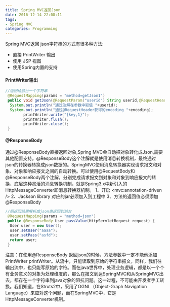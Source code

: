 ```yaml
---
title: Spring MVC返回Json
date: 2016-12-14 22:08:11
tags:
- Spring MVC
categories: Programming
---
```


Spring MVC返回 json字符串的方式有很多种方法:

* 直接 PrintWriter 输出
* 使用 JSP 视图
* 使用Spring内置的支持

<!-- more -->

#### PrintWriter输出

```Java
//返回给前台一个字符串
 @RequestMapping(params = "method=getJson1")
 public void getJson(@RequestParam("userid") String userid,@RequestHeader("Accept-Encoding") String encoding,HttpServletRequest request,PrintWriter printWriter) {
  System.out.println("通过注解在参数中取值 "+userid);
  System.out.println("通过@RequestHeader获得的encoding "+encoding);
        printWriter.write("{key,1}");
        printWriter.flush();
        printWriter.close();
 }
 ```

#### @ResponseBody

通过@ResponseBody直接返回对象,Spring MVC会自动把对象转化成Json,需要其他配置支持。@ResponseBody这个注解就是使用消息转换机制，最终通过json的转换器转换成json数据的。SpringMVC使用消息转换器实现请求报文和对象、对象和响应报文之间的自动转换。可以使用@RequestBody和@ResponseBody两个注解，分别完成请求报文到对象和对象到响应报文的转换，底层这种灵活的消息转换机制，就是Spring3.x中新引入的HttpMessageConverter即消息转换器机制。
    1、开启  <mvc:annotation-driven />
    2、Jackson library 对应的jar必须加入到工程中
             3、方法的返回值必须添加 @ResponseBody

```Java
//把返回结果解析成json串返回到前台
 @RequestMapping(params = "method=json")
 public @ResponseBody User passValue(HttpServletRequest request) {
  User user = new User();
  user.setUser("aaaa");
  user.setPass("asfd");
  return user;
 }
 ```

 注意：在使用@ResponseBody 返回json的时候，方法参数中一定不能他添加   PrintWriter printWriter。从流中，只能读取到原始的字符串报文，同样，我们往输出流中，也只能写原始的字符。而在java世界中，处理业务逻辑，都是以一个个有业务意义的对象为处理维度的，那么在报文到达SpringMVC和从SpringMVC出去，都存在一个字符串到java对象的阻抗问题。这一过程，不可能由开发者手工转换。我们知道，在Struts2中，采用了OGNL（Object-Graph Navigation Language）来应对这个问题，而在SpringMVC中，它是HttpMessageConverter机制。
